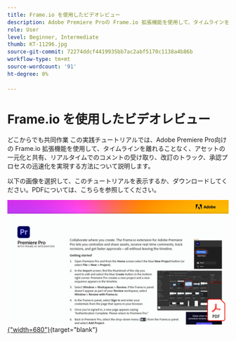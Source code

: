 ```yaml
---
title: Frame.io を使用したビデオレビュー
description: Adobe Premiere Proの Frame.io 拡張機能を使用して、タイムラインを離れることなく、アセットを一元化および共有し、リアルタイムでコメントを受け取り、改訂をトラックし、より迅速に承認を得る方法について説明します
role: User
level: Beginner, Intermediate
thumb: KT-11296.jpg
source-git-commit: 72274ddcf4419935bb7ac2abf5170c1138a4b86b
workflow-type: tm+mt
source-wordcount: '91'
ht-degree: 0%

---
```


# Frame.io を使用したビデオレビュー

どこからでも共同作業 この実践チュートリアルでは、Adobe Premiere Pro向けの Frame.io 拡張機能を使用して、タイムラインを離れることなく、アセットの一元化と共有、リアルタイムでのコメントの受け取り、改訂のトラック、承認プロセスの迅速化を実現する方法について説明します。

以下の画像を選択して、このチュートリアルを表示するか、ダウンロードしてください。PDFについては、こちらを参照してください。

[![チュートリアルの最初のページの画像](assets/Videoreviewwithframe.jpg){&quot;width=680&quot;}](assets/Video-review-with-Frame.io.pdf){target=&quot;blank&quot;}
